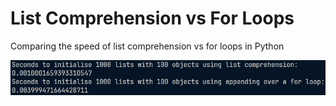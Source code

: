 # List Comprehension vs For Loops
Comparing the speed of list comprehension vs for loops in Python

![](image.png)